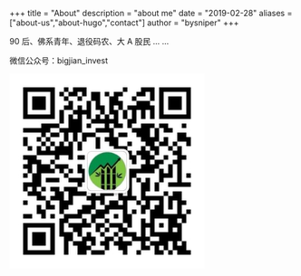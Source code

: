 +++
title = "About"
description = "about me"
date = "2019-02-28"
aliases = ["about-us","about-hugo","contact"]
author = "bysniper"
+++

90 后、佛系青年、退役码农、大 A 股民 ... ...

微信公众号：bigjian_invest

<img src=".\static\images\bigjian_invest.jpg">
